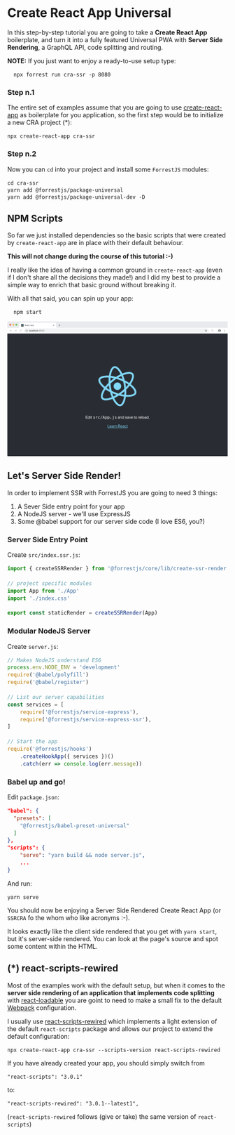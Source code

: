 # Create React App Universal

In this step-by-step tutorial you are going to take a **Create React App**
boilerplate, and turn it into a fully featured Universal PWA with 
**Server Side Rendering**, a GraphQL API, code splitting and routing.

**NOTE:** If you just want to enjoy a ready-to-use setup type:

      npx forrest run cra-ssr -p 8080

### Step n.1

The entire set of examples assume that you are going to use
[create-react-app](https://facebook.github.io/create-react-app/)
as boilerplate for you application, so the first step would be to initialize a new
CRA project (*):

    npx create-react-app cra-ssr

### Step n.2

Now you can `cd` into your project and install some `ForrestJS` modules:

    cd cra-ssr
    yarn add @forrestjs/package-universal
    yarn add @forrestjs/package-universal-dev -D

## NPM Scripts

So far we just installed dependencies so the basic scripts that were created by
`create-react-app` are in place with their default behaviour.

**This will not change during the course of this tutorial :-)**

I really like the idea of having a common ground in `create-react-app` (even if I
don't share all the decisions they made!) and I did my best to provide a simple
way to enrich that basic ground without breaking it.

With all that said, you can spin up your app:

      npm start

![npm start](../images/react-ssr__start.png)

## Let's Server Side Render!

In order to implement SSR with ForrestJS you are going to need 3 things:

1. A Sever Side entry point for your app
2. A NodeJS server - we'll use ExpressJS
3. Some @babel support for our server side code (I love ES6, you?)

### Server Side Entry Point

Create `src/index.ssr.js`:

```js
import { createSSRRender } from '@forrestjs/core/lib/create-ssr-render'

// project specific modules
import App from './App'
import './index.css'

export const staticRender = createSSRRender(App)
```

### Modular NodeJS Server

Create `server.js`:

```js
// Makes NodeJS understand ES6
process.env.NODE_ENV = 'development'
require('@babel/polyfill')
require('@babel/register')

// List our server capabilities
const services = [
    require('@forrestjs/service-express'),
    require('@forrestjs/service-express-ssr'),
]

// Start the app
require('@forrestjs/hooks')
    .createHookApp({ services })()
    .catch(err => console.log(err.message))
```

### Babel up and go!

Edit `package.json`:

```json
"babel": {
  "presets": [
    "@forrestjs/babel-preset-universal"
  ]
},
"scripts": {
    "serve": "yarn build && node server.js",
    ...
}
```

And run:

    yarn serve

You should now be enjoying a Server Side Rendered Create React App (or `SSRCRA` fo the whom who
like acronyms :-).

It looks exactly like the client side rendered that you get with `yarn start`, but it's
server-side rendered. You can look at the page's source and spot some content within the HTML.


## (*) react-scripts-rewired

Most of the examples work with the default setup, but when it comes to
the **server side rendering of an application that implements code splitting** with
[react-loadable](https://github.com/jamiebuilds/react-loadable) you are goint to
need to make a small fix to the default [Webpack](https://webpack.js.org/) configuration.

I usually use [react-scripts-rewired](https://www.npmjs.com/package/react-scripts-rewired)
which implements a light extension of the default `react-scripts` package and allows
our project to extend the default configuration:

    npx create-react-app cra-ssr --scripts-version react-scripts-rewired

If you have already created your app, you should simply switch from

    "react-scripts": "3.0.1"

to:

    "react-scripts-rewired": "3.0.1--latest1",

(`react-scripts-rewired` follows (give or take) the same version of `react-scripts`)